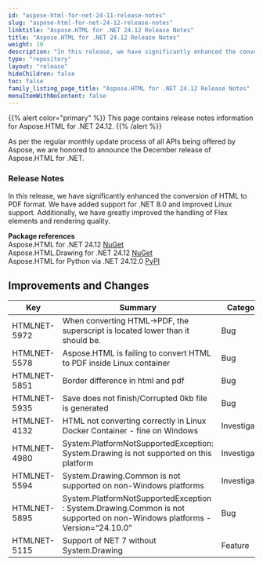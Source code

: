 ```yaml
---
id: "aspose-html-for-net-24-11-release-notes"
slug: "aspose-html-for-net-24-12-release-notes"
linktitle: "Aspose.HTML for .NET 24.12 Release Notes"
title: "Aspose.HTML for .NET 24.12 Release Notes"
weight: 10
description: "In this release, we have significantly enhanced the conversion of HTML to PDF format. We have added support for .NET 8.0 and improved Linux support. Additionally, we have greatly improved the handling of Flex elements and rendering quality."
type: "repository"
layout: "release"
hideChildren: false
toc: false
family_listing_page_title: "Aspose.HTML for .NET 24.12 Release Notes"
menuItemWithNoContent: false
---
```

{{% alert color="primary" %}}
This page contains release notes information for Aspose.HTML for .NET 24.12.
{{% /alert %}}

As per the regular monthly update process of all APIs being offered by Aspose, we are honored to announce the December release of Aspose.HTML for .NET.

### Release Notes

In this release, we have significantly enhanced the conversion of HTML to PDF format. We have added support for .NET 8.0 and improved Linux support. Additionally, we have greatly improved the handling of Flex elements and rendering quality.

**Package references**<br>
Aspose.HTML for .NET 24.12 [NuGet](https://www.nuget.org/packages/Aspose.Html)<br>
Aspose.HTML.Drawing for .NET 24.12 [NuGet](https://www.nuget.org/packages/Aspose.Html.Drawing)<br>
Aspose.HTML for Python via .NET  24.12.0 [PyPI](https://pypi.org/project/aspose-html-net/)


## **Improvements and Changes**

| **Key**      | **Summary**                                                                            | **Category** |
| ------------ | -------------------------------------------------------------------------------------- | ------------ |
| HTMLNET-5972 | When converting HTML->PDF, the superscript is located lower than it should be. | Bug |
| HTMLNET-5578 | Aspose.HTML is failing to convert HTML to PDF inside Linux container | Bug |
| HTMLNET-5851 | Border difference in html and pdf | Bug |
| HTMLNET-5935 | Save does not finish/Corrupted 0kb file is generated | Bug |
| HTMLNET-4132 | HTML not converting correctly in Linux Docker Container - fine on Windows | Investigation |
| HTMLNET-4980 | System.PlatformNotSupportedException: System.Drawing is not supported on this platform | Investigation |
| HTMLNET-5594 | System.Drawing.Common is not supported on non-Windows platforms | Investigation |
| HTMLNET-5895 | System.PlatformNotSupportedException : System.Drawing.Common is not supported on non-Windows platforms - Version=“24.10.0” | Bug |
| HTMLNET-5115 | Support of NET 7 without System.Drawing | Feature |